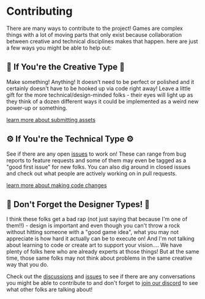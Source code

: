 # Contributing
There are many ways to contribute to the project! Games are complex things with a lot of moving parts that only exist because collaboration between creative and technical disciplines makes that happen. here are just a few ways you might be able to help out:

## 🎨 **If You're the Creative Type** 🎨
Make something! Anything! It doesn't need to be perfect or polished and it certainly doesn't have to be hooked up via code right away! Leave a little gift for the more technical/design-minded folks - their eyes will light up as they think of a dozen different ways it could be implemented as a weird new power-up or something.

[learn more about submitting assets](http://assets.little-mario.com/)

## ⚙️ **If You're the Technical Type** ⚙️
See if there are any open [issues](https://github.com/a-little-org-called-mario/a-little-game-called-mario/issues) to work on! These can range from bug reports to feature requests and some of them may even be tagged as a "good first issue" for new folks. You can also dig around in closed issues and check out what people are actively working on in pull requests.

[learn more about making code changes](https://github.com/a-little-org-called-mario/a-little-game-called-mario/wiki/Contribution-Basics)

## 🤔 **Don't Forget the Designer Types!** 🤔
I think these folks get a bad rap (not just saying that because I'm one of them!!) - design is important and even though you can't throw a rock without hitting someone with a "good game idea", what you may not appreciate is how hard it actually can be to execute on! And I'm not talking about learning to code or create art to support your vision.... We have plenty of folks here who are already experts at those things! But at the same time, those same folks may not think about problems in the same creative way that you do.

Check out the [discussions](https://github.com/a-little-org-called-mario/a-little-game-called-mario/discussions) and [issues](https://github.com/a-little-org-called-mario/a-little-game-called-mario/issues) to see if there are any conversations you might be able to contribute to and don't forget to [join our discord](http://community.little-mario.com/) to see what other folks are talking about!

